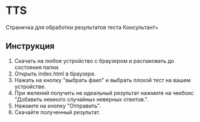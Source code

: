 # TTS
Страничка для обработки результатов теста Консультант+
## Инструкция
1. Скачать на любое устройство с браузером и распаковать до состояния папки.
2. Открыть index.html в браузере.
3. Нажать на кнопку "выбрать фаил" и выбрать плохой тест на вашем устройстве.
4. При желений получить не идеальный результат нажмите на чекбокс "Добавить немного случайных неверных ответов.".
5. Нажмите на кнопку "Отправить".
6. Скачайте полученный результат.
